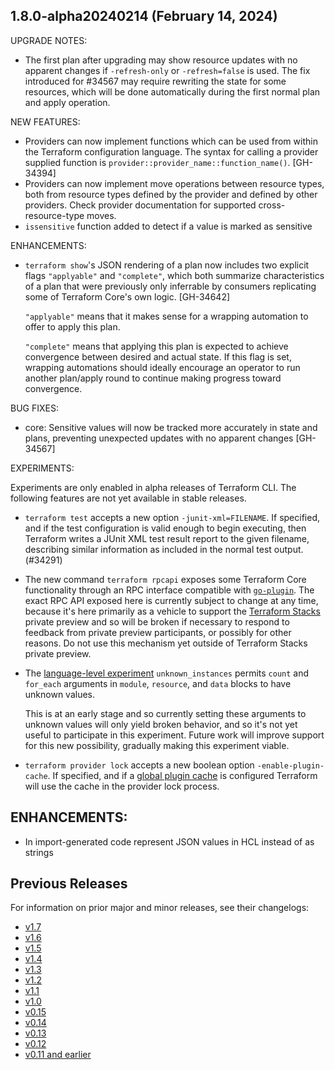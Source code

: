 ## 1.8.0-alpha20240214 (February 14, 2024)

UPGRADE NOTES:

* The first plan after upgrading may show resource updates with no apparent changes if `-refresh-only` or `-refresh=false` is used. The fix introduced for #34567 may require rewriting the state for some resources, which will be done automatically during the first normal plan and apply operation.

NEW FEATURES:

* Providers can now implement functions which can be used from within the Terraform configuration language. The syntax for calling a provider supplied function is `provider::provider_name::function_name()`. [GH-34394]
* Providers can now implement move operations between resource types, both from resource types defined by the provider and defined by other providers. Check provider documentation for supported cross-resource-type moves.
* `issensitive` function added to detect if a value is marked as sensitive

ENHANCEMENTS:

* `terraform show`'s JSON rendering of a plan now includes two explicit flags `"applyable"` and `"complete"`, which both summarize characteristics of a plan that were previously only inferrable by consumers replicating some of Terraform Core's own logic. [GH-34642]

    `"applyable"` means that it makes sense for a wrapping automation to offer to apply this plan.

    `"complete"` means that applying this plan is expected to achieve convergence between desired and actual state. If this flag is set, wrapping automations should ideally encourage an operator to run another plan/apply round to continue making progress toward convergence.

BUG FIXES:

* core: Sensitive values will now be tracked more accurately in state and plans, preventing unexpected updates with no apparent changes [GH-34567]

EXPERIMENTS:

Experiments are only enabled in alpha releases of Terraform CLI. The following features are not yet available in stable releases.

* `terraform test` accepts a new option `-junit-xml=FILENAME`. If specified, and if the test configuration is valid enough to begin executing, then Terraform writes a JUnit XML test result report to the given filename, describing similar information as included in the normal test output. (#34291)
* The new command `terraform rpcapi` exposes some Terraform Core functionality through an RPC interface compatible with [`go-plugin`](https://github.com/hashicorp/go-plugin). The exact RPC API exposed here is currently subject to change at any time, because it's here primarily as a vehicle to support the [Terraform Stacks](https://www.hashicorp.com/blog/terraform-stacks-explained) private preview and so will be broken if necessary to respond to feedback from private preview participants, or possibly for other reasons. Do not use this mechanism yet outside of Terraform Stacks private preview.
* The [language-level experiment](https://developer.hashicorp.com/terraform/language/settings#experimental-language-features) `unknown_instances` permits `count` and `for_each` arguments in `module`, `resource`, and `data` blocks to have unknown values.

    This is at an early stage and so currently setting these arguments to unknown values will only yield broken behavior, and so it's not yet useful to participate in this experiment. Future work will improve support for this new possibility, gradually making this experiment viable.
* `terraform provider lock` accepts a new boolean option `-enable-plugin-cache`. If specified, and if a [global plugin cache](https://developer.hashicorp.com/terraform/cli/config/config-file#provider-plugin-cache) is configured Terraform will use the cache in the provider lock process.

## ENHANCEMENTS:

* In import-generated code represent JSON values in HCL instead of as strings

## Previous Releases

For information on prior major and minor releases, see their changelogs:

* [v1.7](https://github.com/hashicorp/terraform/blob/v1.7/CHANGELOG.md)
* [v1.6](https://github.com/hashicorp/terraform/blob/v1.6/CHANGELOG.md)
* [v1.5](https://github.com/hashicorp/terraform/blob/v1.5/CHANGELOG.md)
* [v1.4](https://github.com/hashicorp/terraform/blob/v1.4/CHANGELOG.md)
* [v1.3](https://github.com/hashicorp/terraform/blob/v1.3/CHANGELOG.md)
* [v1.2](https://github.com/hashicorp/terraform/blob/v1.2/CHANGELOG.md)
* [v1.1](https://github.com/hashicorp/terraform/blob/v1.1/CHANGELOG.md)
* [v1.0](https://github.com/hashicorp/terraform/blob/v1.0/CHANGELOG.md)
* [v0.15](https://github.com/hashicorp/terraform/blob/v0.15/CHANGELOG.md)
* [v0.14](https://github.com/hashicorp/terraform/blob/v0.14/CHANGELOG.md)
* [v0.13](https://github.com/hashicorp/terraform/blob/v0.13/CHANGELOG.md)
* [v0.12](https://github.com/hashicorp/terraform/blob/v0.12/CHANGELOG.md)
* [v0.11 and earlier](https://github.com/hashicorp/terraform/blob/v0.11/CHANGELOG.md)
